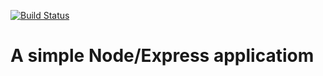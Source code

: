 [![Build Status](https://travis-ci.org/femiabimbola/My--simple-nodeapp.svg?branch=master)](https://travis-ci.org/femiabimbola/My--simple-nodeapp)

# A simple Node/Express applicatiom
